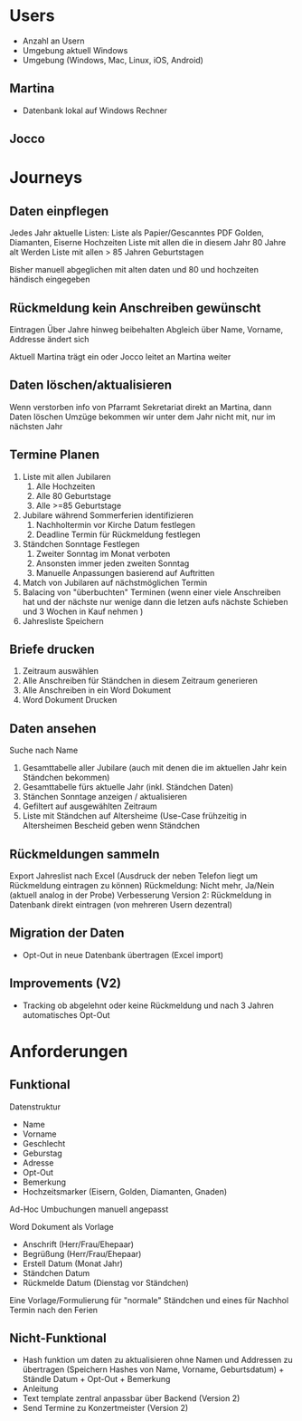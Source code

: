# Users
- Anzahl an Usern
- Umgebung aktuell Windows
- Umgebung (Windows, Mac, Linux, iOS, Android)

## Martina
- Datenbank lokal auf Windows Rechner
## Jocco

# Journeys
## Daten einpflegen
Jedes Jahr aktuelle Listen:
Liste als Papier/Gescanntes PDF
Golden, Diamanten, Eiserne Hochzeiten
Liste mit allen die in diesem Jahr 80 Jahre alt Werden
Liste mit allen > 85 Jahren Geburtstagen

Bisher manuell abgeglichen mit alten daten und 80 und hochzeiten händisch eingegeben

## Rückmeldung kein Anschreiben gewünscht
Eintragen
Über Jahre hinweg beibehalten
Abgleich über Name, Vorname, Addresse ändert sich

Aktuell Martina trägt ein oder Jocco leitet an Martina weiter

## Daten löschen/aktualisieren
Wenn verstorben info von Pfarramt Sekretariat direkt an Martina, dann Daten löschen
Umzüge bekommen wir unter dem Jahr nicht mit, nur im nächsten Jahr

## Termine Planen
1. Liste mit allen Jubilaren
   1. Alle Hochzeiten
   2. Alle 80 Geburtstage
   3. Alle >=85 Geburtstage
2. Jubilare während Sommerferien identifizieren
   1. Nachholtermin vor Kirche Datum festlegen
   2. Deadline Termin für Rückmeldung festlegen
3. Ständchen Sonntage Festlegen
   1. Zweiter Sonntag im Monat verboten
   2. Ansonsten immer jeden zweiten Sonntag
   3. Manuelle Anpassungen basierend auf Auftritten
4. Match von Jubilaren auf nächstmöglichen Termin
5. Balacing von "überbuchten" Terminen (wenn einer viele Anschreiben hat und der nächste nur wenige dann die letzen aufs nächste Schieben und 3 Wochen in Kauf nehmen )
6. Jahresliste Speichern

## Briefe drucken
1. Zeitraum auswählen
2. Alle Anschreiben für Ständchen in diesem Zeitraum generieren
3. Alle Anschreiben in ein Word Dokument
4. Word Dokument Drucken

## Daten ansehen
Suche nach Name

1. Gesamttabelle aller Jubilare (auch mit denen die im aktuellen Jahr kein Ständchen bekommen)
2. Gesamttabelle fürs aktuelle Jahr (inkl. Ständchen Daten)
3. Stänchen Sonntage anzeigen / aktualisieren
4. Gefiltert auf ausgewählten Zeitraum
5. Liste mit Ständchen auf Altersheime (Use-Case frühzeitig in Altersheimen Bescheid geben wenn Ständchen

## Rückmeldungen sammeln
Export Jahreslist nach Excel (Ausdruck der neben Telefon liegt um Rückmeldung eintragen zu können)
Rückmeldung: Nicht mehr, Ja/Nein (aktuell analog in der Probe)
Verbesserung Version 2: Rückmeldung in Datenbank direkt eintragen (von mehreren Usern dezentral)

## Migration der Daten
- Opt-Out in neue Datenbank übertragen (Excel import)

## Improvements (V2)
- Tracking ob abgelehnt oder keine Rückmeldung und nach 3 Jahren automatisches Opt-Out


# Anforderungen
## Funktional
Datenstruktur
- Name
- Vorname
- Geschlecht
- Geburstag
- Adresse
- Opt-Out
- Bemerkung
- Hochzeitsmarker (Eisern, Golden, Diamanten, Gnaden)

Ad-Hoc Umbuchungen manuell angepasst

Word Dokument als Vorlage
- Anschrift (Herr/Frau/Ehepaar)
- Begrüßung (Herr/Frau/Ehepaar)
- Erstell Datum (Monat Jahr)
- Ständchen Datum
- Rückmelde Datum (Dienstag vor Ständchen)

Eine Vorlage/Formulierung für "normale" Ständchen und eines für Nachhol Termin nach den Ferien

## Nicht-Funktional
- Hash funktion um daten zu aktualisieren ohne Namen und Addressen zu übertragen
(Speichern Hashes von Name, Vorname, Geburtsdatum) + Ständle Datum + Opt-Out + Bemerkung
- Anleitung
- Text template zentral anpassbar über Backend (Version 2)
- Send Termine zu Konzertmeister (Version 2)

